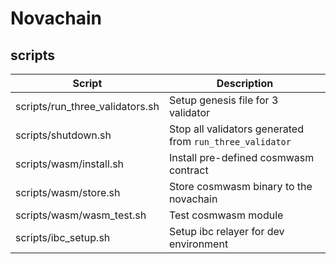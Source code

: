 # Novachain

## scripts

| Script                               | Description |
| ------------------------------------ | ---------------------------------- |
| scripts/run_three_validators.sh      | Setup genesis file for 3 validator |
| scripts/shutdown.sh                  | Stop all validators generated from `run_three_validator` |
| scripts/wasm/install.sh              | Install pre-defined cosmwasm contract |
| scripts/wasm/store.sh                | Store cosmwasm binary to the novachain |
| scripts/wasm/wasm_test.sh                 | Test cosmwasm module               |
| scripts/ibc_setup.sh                 | Setup ibc relayer for dev environment |
